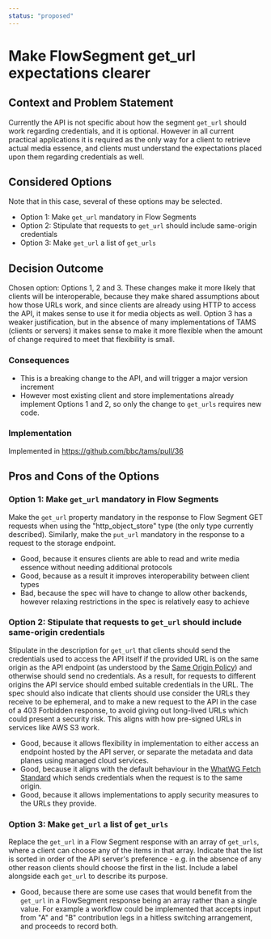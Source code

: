 ```yaml
---
status: "proposed"
---
```

# Make FlowSegment get_url expectations clearer

## Context and Problem Statement

Currently the API is not specific about how the segment `get_url` should work regarding credentials, and it is optional.
However in all current practical applications it is required as the only way for a client to retrieve actual media essence, and clients must understand the expectations placed upon them regarding credentials as well.

## Considered Options

Note that in this case, several of these options may be selected.

* Option 1: Make `get_url` mandatory in Flow Segments
* Option 2: Stipulate that requests to `get_url` should include same-origin credentials
* Option 3: Make `get_url` a list of `get_urls`

## Decision Outcome

Chosen option: Options 1, 2 and 3.
These changes make it more likely that clients will be interoperable, because they make shared assumptions about how those URLs work, and since clients are already using HTTP to access the API, it makes sense to use it for media objects as well.
Option 3 has a weaker justification, but in the absence of many implementations of TAMS (clients or servers) it makes sense to make it more flexible when the amount of change required to meet that flexibility is small.

### Consequences

* This is a breaking change to the API, and will trigger a major version increment
* However most existing client and store implementations already implement Options 1 and 2, so only the change to `get_urls` requires new code.

### Implementation

Implemented in <https://github.com/bbc/tams/pull/36>

## Pros and Cons of the Options

### Option 1: Make `get_url` mandatory in Flow Segments

Make the `get_url` property mandatory in the response to Flow Segment GET requests when using the "http_object_store" type (the only type currently described).
Similarly, make the `put_url` mandatory in the response to a request to the storage endpoint.

* Good, because it ensures clients are able to read and write media essence without needing additional protocols
* Good, because as a result it improves interoperability between client types
* Bad, because the spec will have to change to allow other backends, however relaxing restrictions in the spec is relatively easy to achieve

### Option 2: Stipulate that requests to `get_url` should include same-origin credentials

Stipulate in the description for `get_url` that clients should send the credentials used to access the API itself if the provided URL is on the same origin as the API endpoint (as understood by the [Same Origin Policy](https://developer.mozilla.org/en-US/docs/Web/Security/Same-origin_policy)) and otherwise should send no credentials.
As a result, for requests to different origins the API service should embed suitable credentials in the URL.
The spec should also indicate that clients should use consider the URLs they receive to be ephemeral, and to make a new request to the API in the case of a 403 Forbidden response, to avoid giving out long-lived URLs which could present a security risk.
This aligns with how pre-signed URLs in services like AWS S3 work.

* Good, because it allows flexibility in implementation to either access an endpoint hosted by the API server, or separate the metadata and data planes using managed cloud services.
* Good, because it aligns with the default behaviour in the [WhatWG Fetch Standard](https://fetch.spec.whatwg.org/#concept-request-credentials-mode) which sends credentials when the request is to the same origin.
* Good, because it allows implementations to apply security measures to the URLs they provide.

### Option 3: Make `get_url` a list of `get_urls`

Replace the `get_url` in a Flow Segment response with an array of `get_urls`, where a client can choose any of the items in that array.
Indicate that the list is sorted in order of the API server's preference - e.g. in the absence of any other reason clients should choose the first in the list.
Include a label alongside each `get_url` to describe its purpose.

* Good, because there are some use cases that would benefit from the `get_url` in a FlowSegment response being an array rather than a single value.
  For example a workflow could be implemented that accepts input from "A" and "B" contribution legs in a hitless switching arrangement, and proceeds to record both.
